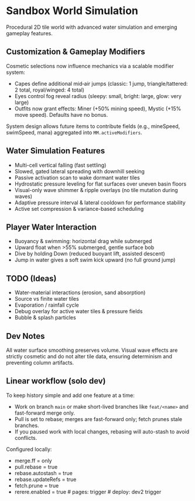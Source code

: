 # Sandbox World Simulation

Procedural 2D tile world with advanced water simulation and emerging gameplay features.

## Customization & Gameplay Modifiers
Cosmetic selections now influence mechanics via a scalable modifier system:
* Capes define additional mid‑air jumps (classic: 1 jump, triangle/tattered: 2 total, royal/winged: 4 total)
* Eyes control fog reveal radius (sleepy: small, bright: large, glow: very large)
* Outfits now grant effects: Miner (+50% mining speed), Mystic (+15% move speed). Defaults have no bonus.

System design allows future items to contribute fields (e.g., mineSpeed, swimSpeed, mana) aggregated into `MM.activeModifiers`.

## Water Simulation Features
* Multi-cell vertical falling (fast settling)
* Slowed, gated lateral spreading with downhill seeking
* Passive activation scan to wake dormant water tiles
* Hydrostatic pressure leveling for flat surfaces over uneven basin floors
* Visual-only wave shimmer & ripple overlays (no tile mutation during waves)
* Adaptive pressure interval & lateral cooldown for performance stability
* Active set compression & variance-based scheduling

## Player Water Interaction
* Buoyancy & swimming: horizontal drag while submerged
* Upward float when >55% submerged, gentle surface bob
* Dive by holding Down (reduced buoyant lift, assisted descent)
* Jump in water gives a soft swim kick upward (no full ground jump)

## TODO (Ideas)
* Water-material interactions (erosion, sand absorption)
* Source vs finite water tiles
* Evaporation / rainfall cycle
* Debug overlay for active water tiles & pressure fields
* Bubble & splash particles

## Dev Notes
All water surface smoothing preserves volume. Visual wave effects are strictly cosmetic and do not alter tile data, ensuring determinism and preventing column artifacts.

## Linear workflow (solo dev)
To keep history simple and add one feature at a time:
- Work on branch `main` or make short-lived branches like `feat/<name>` and fast-forward merge only.
- Pull is set to rebase; merges are fast-forward only; fetch prunes stale branches.
- If you paused work with local changes, rebasing will auto-stash to avoid conflicts.

Configured locally:
- merge.ff = only
- pull.rebase = true
- rebase.autostash = true
- rebase.updateRefs = true
- fetch.prune = true
- rerere.enabled = true
#   p a g e s :   t r i g g e r  
 #   d e p l o y :   d e v 2   t r i g g e r  
 